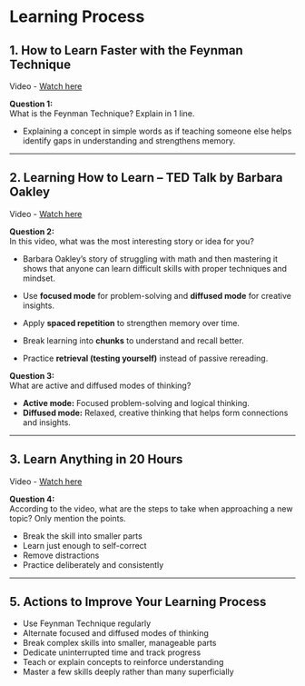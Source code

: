 # Learning Process

## 1. How to Learn Faster with the Feynman Technique  
Video - [Watch here](https://www.youtube.com/watch?v=_f-qkGJBPts)  

**Question 1:**  
What is the Feynman Technique? Explain in 1 line.  
- Explaining a concept in simple words as if teaching someone else helps identify gaps in understanding and strengthens memory.  

---

## 2. Learning How to Learn – TED Talk by Barbara Oakley  
Video - [Watch here](https://www.youtube.com/watch?v=O96fE1E-rf8)  

**Question 2:**  
In this video, what was the most interesting story or idea for you?  
- Barbara Oakley’s story of struggling with math and then mastering it shows that anyone can learn difficult skills with proper techniques and mindset.
  
- Use **focused mode** for problem-solving and **diffused mode** for creative insights.  
- Apply **spaced repetition** to strengthen memory over time.  
- Break learning into **chunks** to understand and recall better.  
- Practice **retrieval (testing yourself)** instead of passive rereading. 

**Question 3:**  
What are active and diffused modes of thinking?  
- **Active mode:** Focused problem-solving and logical thinking.  
- **Diffused mode:** Relaxed, creative thinking that helps form connections and insights.  

---

## 3. Learn Anything in 20 Hours  
Video - [Watch here](https://www.youtube.com/watch?v=5MgBikgcWnY)  

**Question 4:**  
According to the video, what are the steps to take when approaching a new topic? Only mention the points.  
* Break the skill into smaller parts  
* Learn just enough to self-correct  
* Remove distractions  
* Practice deliberately and consistently  

---

## 5. Actions to Improve Your Learning Process  

- Use Feynman Technique regularly  
- Alternate focused and diffused modes of thinking  
- Break complex skills into smaller, manageable parts  
- Dedicate uninterrupted time and track progress  
- Teach or explain concepts to reinforce understanding  
- Master a few skills deeply rather than many superficially
